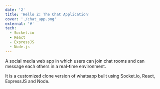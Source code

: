 ```yaml
---
date: '2'
title: 'Hello Z: The Chat Application'
cover: './chat_app.png'
external: '#'
tech:
  - Socket.io
  - React
  - ExpressJS
  - Node.js
---
```


A social media web app in which users can join chat rooms and can message each others in a real-time environment.

It is a customized clone version of whatsapp built using Socket.io, React, ExpressJS and Node.